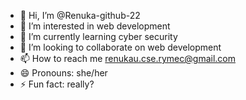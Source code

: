 - 👋 Hi, I’m @Renuka-github-22
- 👀 I’m interested in web development
- 🌱 I’m currently learning cyber security
- 💞️ I’m looking to collaborate on web development
- 📫 How to reach me renukau.cse.rymec@gmail.com
- 😄 Pronouns: she/her
- ⚡ Fun fact: really?

<!---
Renuka-github-22/Renuka-github-22 is a ✨ special ✨ repository because its `README.md` (this file) appears on your GitHub profile.
You can click the Preview link to take a look at your changes.
--->
